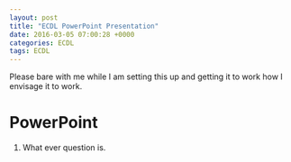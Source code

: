 ```yaml
---
layout: post
title: "ECDL PowerPoint Presentation"
date: 2016-03-05 07:00:28 +0000
categories: ECDL
tags: ECDL
---
```

Please bare with me while I am setting this up and getting it
to work how I envisage it to work.

# PowerPoint #

1. What ever question is.
